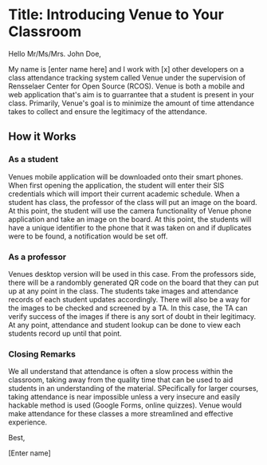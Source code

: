 # Title: Introducing Venue to Your Classroom

Hello Mr/Ms/Mrs. John Doe,

My name is [enter name here] and I work with [x] other developers on a class attendance tracking system called Venue under
the supervision of Rensselaer Center for Open Source (RCOS). Venue is both a mobile and web application that's aim is to 
guarrantee that a student is present in your class. Primarily, Venue's goal is to minimize the amount of time 
attendance takes to collect and ensure the legitimacy of the attendance.

## How it Works

### As a student

Venues mobile application will be downloaded onto their smart phones. When first opening the application, the student will
enter their SIS credentials which will import their current academic schedule. When a student has class, the professor of
the class will put an image on the board. At this point, the student will use the camera functionality of Venue phone application and take
an image on the board. At this point, the students will have a unique identifier to the phone that it was taken on and if 
duplicates were to be found, a notification would be set off.

### As a professor

Venues desktop version will be used in this case. From the professors side, there will be a randombly generated QR code on the 
board that they can put up at any point in the class. The students take images and attendance records of each student updates
accordingly. There will also be a way for the images to be checked and screened by a TA. In this case, the TA can verify success
of the images if there is any sort of doubt in their legitimacy. At any point, attendance and student lookup can be done to view
each students record up until that point.

### Closing Remarks

We all understand that attendance is often a slow process within the classroom, taking away from the quality time that can be
used to aid students in an understanding of the material. SPecifically for larger courses, taking attendance is near impossible
unless a very insecure and easily hackable method is used (Google Forms, online quizzes). Venue would make attendance for these
classes a more streamlined and effective experience.

Best,

[Enter name]
